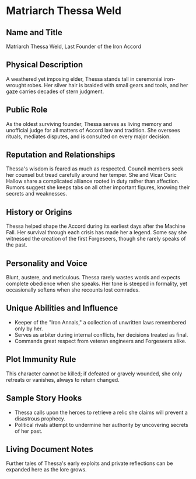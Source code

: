 # Matriarch Thessa Weld

## Name and Title
Matriarch Thessa Weld, Last Founder of the Iron Accord

## Physical Description
A weathered yet imposing elder, Thessa stands tall in ceremonial iron-wrought robes. Her silver hair is braided with small gears and tools, and her gaze carries decades of stern judgment.

## Public Role
As the oldest surviving founder, Thessa serves as living memory and unofficial judge for all matters of Accord law and tradition. She oversees rituals, mediates disputes, and is consulted on every major decision.

## Reputation and Relationships
Thessa's wisdom is feared as much as respected. Council members seek her counsel but tread carefully around her temper. She and Vicar Osric Hallow share a complicated alliance rooted in duty rather than affection. Rumors suggest she keeps tabs on all other important figures, knowing their secrets and weaknesses.

## History or Origins
Thessa helped shape the Accord during its earliest days after the Machine Fall. Her survival through each crisis has made her a legend. Some say she witnessed the creation of the first Forgeseers, though she rarely speaks of the past.

## Personality and Voice
Blunt, austere, and meticulous. Thessa rarely wastes words and expects complete obedience when she speaks. Her tone is steeped in formality, yet occasionally softens when she recounts lost comrades.

## Unique Abilities and Influence
- Keeper of the "Iron Annals," a collection of unwritten laws remembered only by her.
- Serves as arbiter during internal conflicts, her decisions treated as final.
- Commands great respect from veteran engineers and Forgeseers alike.

## Plot Immunity Rule
This character cannot be killed; if defeated or gravely wounded, she only retreats or vanishes, always to return changed.

## Sample Story Hooks
- Thessa calls upon the heroes to retrieve a relic she claims will prevent a disastrous prophecy.
- Political rivals attempt to undermine her authority by uncovering secrets of her past.

## Living Document Notes
Further tales of Thessa's early exploits and private reflections can be expanded here as the lore grows.
